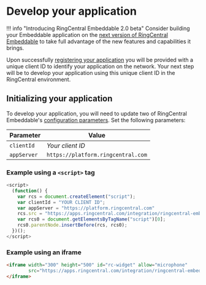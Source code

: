 # Develop your application

!!! info "Introducing RingCentral Embeddable 2.0 beta"
    Consider building your Embeddable application on the [next version of RingCentral Embeddable](2.x.md) to take full advantage of the new features and capabilities it brings. 

Upon successfully [registering your application](app-registration.md) you will be provided with a unique client ID to identify your application on the network. Your next step will be to develop your application using this unique client ID in the RingCentral environment. 

## Initializing your application

To develop your application, you will need to update two of RingCentral Embeddable's [configuration parameters](config/index.md). Set the following parameters:

| Parameter   | Value                              |
|-------------|------------------------------------|
| `clientId`  | *Your client ID*                   |
| `appServer` | `https://platform.ringcentral.com` |

### Example using a `<script>` tag 

```js
<script>
  (function() {
    var rcs = document.createElement("script");
    var clientId = "YOUR CLIENT ID";
	var appServer = "https://platform.ringcentral.com"
    rcs.src = "https://apps.ringcentral.com/integration/ringcentral-embeddable/latest/adapter.js?clientId="+clientId+"&appServer="+appServer;
    var rcs0 = document.getElementsByTagName("script")[0];
    rcs0.parentNode.insertBefore(rcs, rcs0);
  })();
</script>
```

### Example using an iframe

```html
<iframe width="300" height="500" id="rc-widget" allow="microphone"
        src="https://apps.ringcentral.com/integration/ringcentral-embeddable/latest/app.html?clientId=your_app_client_id&appServer=https://platform.ringcentral.com">
</iframe>
```

